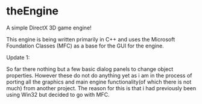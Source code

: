 # theEngine
A simple DirectX 3D game engine!

This engine is being written primarily in C++ and uses the Microsoft Foundation Classes (MFC) as a base for the GUI for the engine.


Update 1:

So far there nothing but a few basic dialog panels to change object properties. However these do not do anything yet as i am in the process of porting all the graphics and main engine functionality(of which there is not much) from another project. The reason for this is that i had previously been using Win32 but decided to go with MFC.
